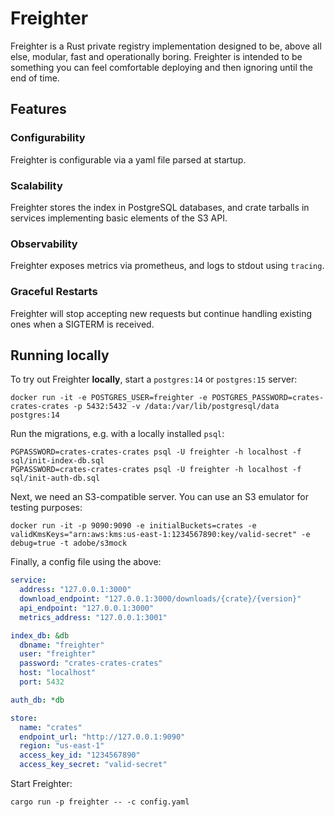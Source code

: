 # Freighter
Freighter is a Rust private registry implementation designed to be, above all else, modular, fast and operationally
boring. Freighter is intended to be something you can feel comfortable deploying and then ignoring until the end of
time.

## Features

### Configurability
Freighter is configurable via a yaml file parsed at startup.

### Scalability
Freighter stores the index in PostgreSQL databases, and crate tarballs in services implementing basic elements of the
S3 API.

### Observability
Freighter exposes metrics via prometheus, and logs to stdout using `tracing`.

### Graceful Restarts
Freighter will stop accepting new requests but continue handling existing ones when a SIGTERM is received.

## Running locally

To try out Freighter **locally**, start a `postgres:14` or `postgres:15` server:
```
docker run -it -e POSTGRES_USER=freighter -e POSTGRES_PASSWORD=crates-crates-crates -p 5432:5432 -v /data:/var/lib/postgresql/data postgres:14
```

Run the migrations, e.g. with a locally installed `psql`:
```
PGPASSWORD=crates-crates-crates psql -U freighter -h localhost -f sql/init-index-db.sql
PGPASSWORD=crates-crates-crates psql -U freighter -h localhost -f sql/init-auth-db.sql
```

Next, we need an S3-compatible server. You can use an S3 emulator for testing purposes:
```
docker run -it -p 9090:9090 -e initialBuckets=crates -e validKmsKeys="arn:aws:kms:us-east-1:1234567890:key/valid-secret" -e debug=true -t adobe/s3mock
```

Finally, a config file using the above:
```yaml
service:
  address: "127.0.0.1:3000"
  download_endpoint: "127.0.0.1:3000/downloads/{crate}/{version}"
  api_endpoint: "127.0.0.1:3000"
  metrics_address: "127.0.0.1:3001"

index_db: &db
  dbname: "freighter"
  user: "freighter"
  password: "crates-crates-crates"
  host: "localhost"
  port: 5432

auth_db: *db

store:
  name: "crates"
  endpoint_url: "http://127.0.0.1:9090"
  region: "us-east-1"
  access_key_id: "1234567890"
  access_key_secret: "valid-secret"
```

Start Freighter:
```
cargo run -p freighter -- -c config.yaml
```
